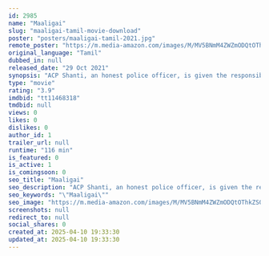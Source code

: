 ```yaml
---
id: 2985
name: "Maaligai"
slug: "maaligai-tamil-movie-download"
poster: "posters/maaligai-tamil-2021.jpg"
remote_poster: "https://m.media-amazon.com/images/M/MV5BNmM4ZWZmODQtOThkZS00MzE4LWFlMWMtNWVkN2UxZjM4OWUzXkEyXkFqcGdeQXVyOTMxNzczOTU@._V1_SX300.jpg"
original_language: "Tamil"
dubbed_in: null
released_date: "29 Oct 2021"
synopsis: "ACP Shanti, an honest police officer, is given the responsibility of investigating the mysterious deaths at a palace in Kanchipuram. But when she gets there, the situation turns from bad to worse."
type: "movie"
rating: "3.9"
imdbid: "tt11468318"
tmdbid: null
views: 0
likes: 0
dislikes: 0
author_id: 1
trailer_url: null
runtime: "116 min"
is_featured: 0
is_active: 1
is_comingsoon: 0
seo_title: "Maaligai"
seo_description: "ACP Shanti, an honest police officer, is given the responsibility of investigating the mysterious deaths at a palace in Kanchipuram. But when she gets there, the situation turns from bad to worse."
seo_keywords: "\"Maaligai\""
seo_image: "https://m.media-amazon.com/images/M/MV5BNmM4ZWZmODQtOThkZS00MzE4LWFlMWMtNWVkN2UxZjM4OWUzXkEyXkFqcGdeQXVyOTMxNzczOTU@._V1_SX300.jpg"
screenshots: null
redirect_to: null
social_shares: 0
created_at: 2025-04-10 19:33:30
updated_at: 2025-04-10 19:33:30
---
```


